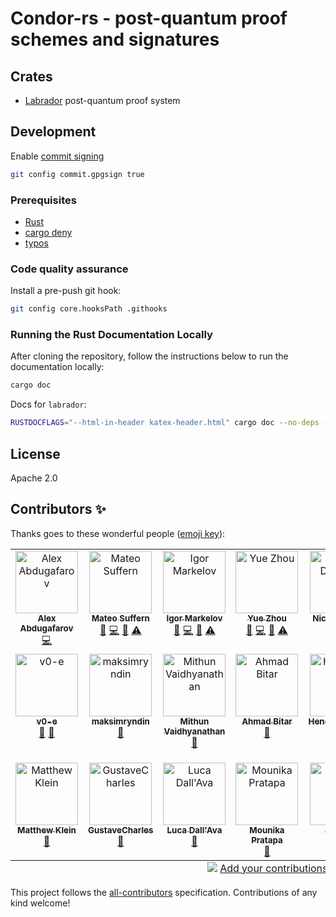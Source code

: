 # Condor-rs - post-quantum proof schemes and signatures

## Crates

* [Labrador](https://nethermindeth.github.io/condor-rs/labrador/) post-quantum proof system


## Development

Enable [commit signing](https://docs.github.com/en/authentication/managing-commit-signature-verification/signing-commits)

```sh
git config commit.gpgsign true
```

### Prerequisites

* [Rust](https://www.rust-lang.org/tools/install)
* [cargo deny](https://github.com/EmbarkStudios/cargo-deny)
* [typos](https://github.com/crate-ci/typos?tab=readme-ov-file#install)

### Code quality assurance

Install a pre-push git hook:

```sh
git config core.hooksPath .githooks
```

### Running the Rust Documentation Locally
After cloning the repository, follow the instructions below to run the documentation locally:

```sh
cargo doc
```

Docs for `labrador`:

```sh
RUSTDOCFLAGS="--html-in-header katex-header.html" cargo doc --no-deps -p labrador --open
```

## License

Apache 2.0

## Contributors ✨

Thanks goes to these wonderful people ([emoji key](https://allcontributors.org/docs/en/emoji-key)):

<!-- ALL-CONTRIBUTORS-LIST:START - Do not remove or modify this section -->
<!-- prettier-ignore-start -->
<!-- markdownlint-disable -->
<table>
  <tbody>
    <tr>
      <td align="center" valign="top" width="14.28%"><a href="https://github.com/frozenspider"><img src="https://avatars.githubusercontent.com/u/2077017?v=4?s=100" width="100px;" alt="Alex Abdugafarov"/><br /><sub><b>Alex Abdugafarov</b></sub></a><br /><a href="https://github.com/NethermindEth/condor-rs/commits?author=frozenspider" title="Code">💻</a></td>
      <td align="center" valign="top" width="14.28%"><a href="https://github.com/mattsuffern"><img src="https://avatars.githubusercontent.com/u/135047609?v=4?s=100" width="100px;" alt="Mateo Suffern"/><br /><sub><b>Mateo Suffern</b></sub></a><br /><a href="https://github.com/NethermindEth/condor-rs/commits?author=mattsuffern" title="Documentation">📖</a> <a href="https://github.com/NethermindEth/condor-rs/commits?author=mattsuffern" title="Code">💻</a> <a href="https://github.com/NethermindEth/condor-rs/pulls?q=is%3Apr+reviewed-by%3Amattsuffern" title="Reviewed Pull Requests">👀</a> <a href="https://github.com/NethermindEth/condor-rs/commits?author=mattsuffern" title="Tests">⚠️</a></td>
      <td align="center" valign="top" width="14.28%"><a href="https://github.com/pycckuu"><img src="https://avatars.githubusercontent.com/u/1489583?v=4?s=100" width="100px;" alt="Igor Markelov"/><br /><sub><b>Igor Markelov</b></sub></a><br /><a href="https://github.com/NethermindEth/condor-rs/commits?author=pycckuu" title="Documentation">📖</a> <a href="https://github.com/NethermindEth/condor-rs/commits?author=pycckuu" title="Code">💻</a> <a href="https://github.com/NethermindEth/condor-rs/pulls?q=is%3Apr+reviewed-by%3Apycckuu" title="Reviewed Pull Requests">👀</a> <a href="https://github.com/NethermindEth/condor-rs/commits?author=pycckuu" title="Tests">⚠️</a></td>
      <td align="center" valign="top" width="14.28%"><a href="https://github.com/Yue-Zhou1"><img src="https://avatars.githubusercontent.com/u/78064891?v=4?s=100" width="100px;" alt="Yue Zhou"/><br /><sub><b>Yue Zhou</b></sub></a><br /><a href="https://github.com/NethermindEth/condor-rs/commits?author=Yue-Zhou1" title="Documentation">📖</a> <a href="https://github.com/NethermindEth/condor-rs/commits?author=Yue-Zhou1" title="Code">💻</a> <a href="https://github.com/NethermindEth/condor-rs/pulls?q=is%3Apr+reviewed-by%3AYue-Zhou1" title="Reviewed Pull Requests">👀</a> <a href="https://github.com/NethermindEth/condor-rs/commits?author=Yue-Zhou1" title="Tests">⚠️</a></td>
      <td align="center" valign="top" width="14.28%"><a href="https://github.com/NiDimi"><img src="https://avatars.githubusercontent.com/u/81875532?v=4?s=100" width="100px;" alt="Nick Dimitriou"/><br /><sub><b>Nick Dimitriou</b></sub></a><br /><a href="https://github.com/NethermindEth/condor-rs/pulls?q=is%3Apr+reviewed-by%3ANiDimi" title="Reviewed Pull Requests">👀</a> <a href="#design-NiDimi" title="Design">🎨</a></td>
      <td align="center" valign="top" width="14.28%"><a href="https://github.com/JamesEBall"><img src="https://avatars.githubusercontent.com/u/73405337?v=4?s=100" width="100px;" alt="James Ball"/><br /><sub><b>James Ball</b></sub></a><br /><a href="#ideas-JamesEBall" title="Ideas, Planning, & Feedback">🤔</a> <a href="#projectManagement-JamesEBall" title="Project Management">📆</a> <a href="#fundingFinding-JamesEBall" title="Funding Finding">🔍</a> <a href="#research-JamesEBall" title="Research">🔬</a></td>
      <td align="center" valign="top" width="14.28%"><a href="https://github.com/omibo"><img src="https://avatars.githubusercontent.com/u/42227752?v=4?s=100" width="100px;" alt="Omid Bodaghi"/><br /><sub><b>Omid Bodaghi</b></sub></a><br /><a href="https://github.com/NethermindEth/condor-rs/pulls?q=is%3Apr+reviewed-by%3Aomibo" title="Reviewed Pull Requests">👀</a></td>
    </tr>
    <tr>
      <td align="center" valign="top" width="14.28%"><a href="https://github.com/v0-e"><img src="https://avatars.githubusercontent.com/u/134806759?v=4?s=100" width="100px;" alt="v0-e"/><br /><sub><b>v0-e</b></sub></a><br /><a href="#projectManagement-v0-e" title="Project Management">📆</a> <a href="https://github.com/NethermindEth/condor-rs/pulls?q=is%3Apr+reviewed-by%3Av0-e" title="Reviewed Pull Requests">👀</a></td>
      <td align="center" valign="top" width="14.28%"><a href="https://maksimryndin.github.io/"><img src="https://avatars.githubusercontent.com/u/16288656?v=4?s=100" width="100px;" alt="maksimryndin"/><br /><sub><b>maksimryndin</b></sub></a><br /><a href="https://github.com/NethermindEth/condor-rs/pulls?q=is%3Apr+reviewed-by%3Amaksimryndin" title="Reviewed Pull Requests">👀</a></td>
      <td align="center" valign="top" width="14.28%"><a href="https://github.com/earthling1984"><img src="https://avatars.githubusercontent.com/u/19665196?v=4?s=100" width="100px;" alt="Mithun Vaidhyanathan"/><br /><sub><b>Mithun Vaidhyanathan</b></sub></a><br /><a href="#research-earthling1984" title="Research">🔬</a></td>
      <td align="center" valign="top" width="14.28%"><a href="https://github.com/smartprogrammer93"><img src="https://avatars.githubusercontent.com/u/33181301?v=4?s=100" width="100px;" alt="Ahmad Bitar"/><br /><sub><b>Ahmad Bitar</b></sub></a><br /><a href="#ideas-smartprogrammer93" title="Ideas, Planning, & Feedback">🤔</a></td>
      <td align="center" valign="top" width="14.28%"><a href="https://github.com/HendrikWaldner"><img src="https://avatars.githubusercontent.com/u/33893964?v=4?s=100" width="100px;" alt="HendrikWaldner"/><br /><sub><b>HendrikWaldner</b></sub></a><br /><a href="#research-HendrikWaldner" title="Research">🔬</a></td>
      <td align="center" valign="top" width="14.28%"><a href="https://www.linkedin.com/in/aragirtas"><img src="https://avatars.githubusercontent.com/u/95563727?v=4?s=100" width="100px;" alt="Ahmet Ramazan Agirtas"/><br /><sub><b>Ahmet Ramazan Agirtas</b></sub></a><br /><a href="#research-ahmetramazan" title="Research">🔬</a></td>
      <td align="center" valign="top" width="14.28%"><a href="https://github.com/mpzajac"><img src="https://avatars.githubusercontent.com/u/25900405?v=4?s=100" width="100px;" alt="mpzajac"/><br /><sub><b>mpzajac</b></sub></a><br /><a href="#research-mpzajac" title="Research">🔬</a> <a href="#projectManagement-mpzajac" title="Project Management">📆</a> <a href="#fundingFinding-mpzajac" title="Funding Finding">🔍</a></td>
    </tr>
    <tr>
      <td align="center" valign="top" width="14.28%"><a href="https://matthewklein.co.uk/"><img src="https://avatars.githubusercontent.com/u/96837318?v=4?s=100" width="100px;" alt="Matthew Klein"/><br /><sub><b>Matthew Klein</b></sub></a><br /><a href="#research-matthew-a-klein" title="Research">🔬</a></td>
      <td align="center" valign="top" width="14.28%"><a href="https://github.com/GustaveCharles"><img src="https://avatars.githubusercontent.com/u/91184289?v=4?s=100" width="100px;" alt="GustaveCharles"/><br /><sub><b>GustaveCharles</b></sub></a><br /><a href="#research-GustaveCharles" title="Research">🔬</a></td>
      <td align="center" valign="top" width="14.28%"><a href="https://sites.google.com/view/luca-dallava/"><img src="https://avatars.githubusercontent.com/u/94935046?v=4?s=100" width="100px;" alt="Luca Dall'Ava"/><br /><sub><b>Luca Dall'Ava</b></sub></a><br /><a href="#research-Luca-DallAva" title="Research">🔬</a></td>
      <td align="center" valign="top" width="14.28%"><a href="https://github.com/mounikapratapa"><img src="https://avatars.githubusercontent.com/u/43151963?v=4?s=100" width="100px;" alt="Mounika Pratapa"/><br /><sub><b>Mounika Pratapa</b></sub></a><br /><a href="#research-mounikapratapa" title="Research">🔬</a></td>
      <td align="center" valign="top" width="14.28%"><a href="https://sites.google.com/view/agarreta"><img src="https://avatars.githubusercontent.com/u/97292142?v=4?s=100" width="100px;" alt="albert_g"/><br /><sub><b>albert_g</b></sub></a><br /><a href="#research-albert-garreta" title="Research">🔬</a></td>
    </tr>
  </tbody>
  <tfoot>
    <tr>
      <td align="center" size="13px" colspan="7">
        <img src="https://raw.githubusercontent.com/all-contributors/all-contributors-cli/1b8533af435da9854653492b1327a23a4dbd0a10/assets/logo-small.svg">
          <a href="https://all-contributors.js.org/docs/en/bot/usage">Add your contributions</a>
        </img>
      </td>
    </tr>
  </tfoot>
</table>

<!-- markdownlint-restore -->
<!-- prettier-ignore-end -->

<!-- ALL-CONTRIBUTORS-LIST:END -->

This project follows the [all-contributors](https://github.com/all-contributors/all-contributors) specification. Contributions of any kind welcome!